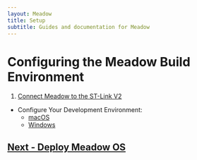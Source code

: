 ```yaml
---
layout: Meadow
title: Setup
subtitle: Guides and documentation for Meadow
---
```


# Configuring the Meadow Build Environment

 1. [Connect Meadow to the ST-Link V2](stlink/)
 *  Configure Your Development Environment:
    * [macOS](macos/)
    * [Windows](Windows/)

## [Next - Deploy Meadow OS](/Guides/Getting_Started/Deploying_Meadow/)